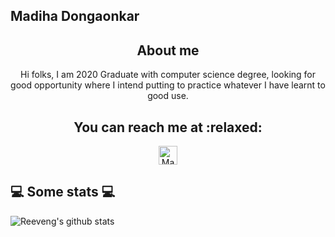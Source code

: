 ## Madiha Dongaonkar
<h2 align="center">About me</h2>
<p align="center"> Hi folks, I am 2020 Graduate with computer science degree, looking for good opportunity where I intend putting to practice whatever I have learnt to good use.</p>

<h2 align="center">You can reach me at :relaxed:</h2>

<p align="center">
  <a href="https://www.linkedin.com/in/madihadongaonkar/">
    <img src="https://www.vectorlogo.zone/logos/linkedin/linkedin-icon.svg" alt="Madiha's Linkedin" height="30" width="30">
  </a>
  
<h2>💻 Some stats 💻</h2>

![Reeveng's github stats](https://github-readme-stats.vercel.app/api?username=madihadongaonkar&show_icons=true&title_color=fff&icon_color=79ff97&text_color=9f9f9f&bg_color=151515)




